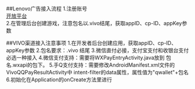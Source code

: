 ##Lenovo广告接入流程
	1.注册账号  
[开放平台](https://developer.vivo.com.cn/)  
	2.在管理后台创建游戏，注意包名以.vivo结尾，获取appID、cp-ID、appKey参数
	








##VIVO渠道接入注意事项
	1.在开发者后台创建应用，获取appID、cp-ID、appKey参数
	2.包名要求：.vivo 结尾
	3.微信直付必接，支付宝支付和收银台支付必选一种接入
	4.微信支付支持：需要将WXPayEntryActivity.java放到 包名.wxapi的包下。
	5.手Q支付支持：需要修改AndroidManifest.xml文件的VivoQQPayResultActivity中
	intent-filter的data属性，属性值为"qwallet"+包名
	6.初始化在Application的onCreate方法里进行